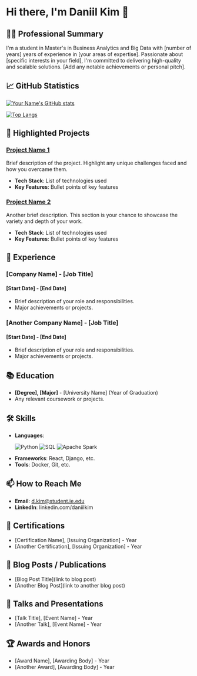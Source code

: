 # Hi there, I'm Daniil Kim 👋

## 👨‍💻 Professional Summary
I'm a student in Master's in Business Analytics and Big Data with [number of years] years of experience in [your areas of expertise]. Passionate about [specific interests in your field], I'm committed to delivering high-quality and scalable solutions. [Add any notable achievements or personal pitch].

## 📈 GitHub Statistics

[![Your Name's GitHub stats](https://github-readme-stats.vercel.app/api?username=yourusername&show_icons=true&theme=radical)](https://github.com/yourusername/github-readme-stats)

[![Top Langs](https://github-readme-stats.vercel.app/api/top-langs/?username=yourusername&layout=compact)](https://github.com/yourusername/github-readme-stats)

## 🌟 Highlighted Projects

### [Project Name 1](link-to-the-project)
Brief description of the project. Highlight any unique challenges faced and how you overcame them.

- **Tech Stack**: List of technologies used
- **Key Features**: Bullet points of key features

### [Project Name 2](link-to-the-project)
Another brief description. This section is your chance to showcase the variety and depth of your work.

- **Tech Stack**: List of technologies used
- **Key Features**: Bullet points of key features

## 💼 Experience

### [Company Name] - [Job Title]
#### [Start Date] - [End Date]
- Brief description of your role and responsibilities.
- Major achievements or projects.

### [Another Company Name] - [Job Title]
#### [Start Date] - [End Date]
- Brief description of your role and responsibilities.
- Major achievements or projects.

## 📚 Education

- **[Degree], [Major]** - [University Name] (Year of Graduation)
- Any relevant coursework or projects.

## 🛠 Skills
- **Languages**: <p>
  <img alt="Python" src="https://img.shields.io/badge/-Python-3776AB?style=flat-square&logo=python&logoColor=white" />
  <img alt="SQL" src="https://img.shields.io/badge/-SQL-4479A1?style=flat-square&logo=MySQL&logoColor=white" />
  <img alt="Apache Spark" src="https://img.shields.io/badge/-Spark-E25A1C?style=flat-square&logo=ApacheSpark&logoColor=white" /></p>
- **Frameworks**: React, Django, etc.
- **Tools**: Docker, Git, etc.

## 📫 How to Reach Me
- **Email**: d.kim@student.ie.edu
- **LinkedIn**: linkedin.com/daniilkim

## 📄 Certifications
- [Certification Name], [Issuing Organization] - Year
- [Another Certification], [Issuing Organization] - Year

<!-- Optional sections -->
## 📖 Blog Posts / Publications
- [Blog Post Title](link to blog post)
- [Another Blog Post](link to another blog post)

## 🎤 Talks and Presentations
- [Talk Title], [Event Name] - Year
- [Another Talk], [Event Name] - Year

## 🏆 Awards and Honors
- [Award Name], [Awarding Body] - Year
- [Another Award], [Awarding Body] - Year

<!-- This is a comment in Markdown -->
